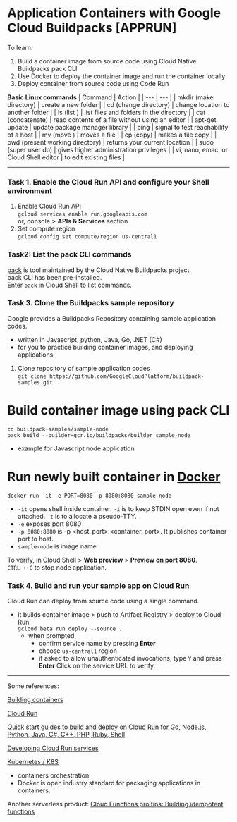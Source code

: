 # Application Containers with Google Cloud Buildpacks [APPRUN]

To learn:
1. Build a container image from source code using Cloud Native Buildpacks pack CLI
2. Use Docker to deploy the container image and run the container locally
3. Deploy container from source code using Code Run

**Basic Linux commands**
| Command | Action |
| ---     | ---    |
| mkdir (make directory) |	create a new folder |
| cd (change directory)  |	change location to another folder |
| ls (list )	| list files and folders in the directory |
| cat (concatenate) |	read contents of a file without using an editor |
| apt-get update	| update package manager library |
| ping	| signal to test reachability of a host |
| mv (move ) | moves a file |
| cp (copy) | makes a file copy |
| pwd (present working directory) |	returns your current location	|
| sudo (super user do)	| gives higher administration privileges |
| vi, nano, emac, or Cloud Shell editor | to edit existing files |

<hr>

### Task 1. Enable the Cloud Run API and configure your Shell environment
1. Enable Cloud Run API  
`gcloud services enable run.googleapis.com`  
or, console > **APIs & Services** section  
2. Set compute region  
`gcloud config set compute/region us-central1`  

### Task2: List the pack CLI commands
[pack](https://buildpacks.io/docs/tools/pack/) is tool maintained by the Cloud Native Buildpacks project.  
pack CLI has been pre-installed.  
Enter `pack` in Cloud Shell to list commands.  

### Task 3. Clone the Buildpacks sample repository
Google provides a Buildpacks Repository containing sample application codes.
  - written in Javascript, python, Java, Go, .NET (C#)
  - for you to practice building container images, and deploying applications.
1. Clone repository of sample application codes  
`git clone https://github.com/GoogleCloudPlatform/buildpack-samples.git`

# Build container image using pack CLI
```
cd buildpack-samples/sample-node  
pack build --builder=gcr.io/buildpacks/builder sample-node
```
  - example for Javascript node application

# Run newly built container in [Docker](https://docs.docker.com/engine/reference/commandline/run/)
`docker run -it -e PORT=8080 -p 8080:8080 sample-node`
  - `-it` opens shell inside container. `-i` is to keep STDIN open even if not attached. `-t` is to allocate a pseudo-TTY.
  - `-e` exposes port 8080
  - `-p 8080:8080` is -p <host_port>:<container_port>. It publishes container port to host.
  - `sample-node` is image name    
 
To verify, in Cloud Shell > **Web preview** > **Preview on port 8080**.  
`CTRL + C` to stop node application.  
  
### Task 4. Build and run your sample app on Cloud Run
Cloud Run can deploy from source code using a single command.
- it builds container image  > push to Artifact Registry > deploy to Cloud Run  
`gcloud beta run deploy --source .`  
  - when prompted, 
    - confirm service name by pressing **Enter**
    - choose `us-central1` region
    - if asked to allow unauthenticated invocations, type `Y` and press **Enter**
Click on the service URL to verify.

<hr>

Some references:

[Building containers](https://cloud.google.com/run/docs/building/containers)

[Cloud Run](https://cloud.google.com/run)

[Quick start guides to build and deploy on Cloud Run for Go, Node.js, Python, Java, C#, C++, PHP, Ruby, Shell](https://cloud.google.com/run/docs/quickstarts)

[Developing Cloud Run services](https://cloud.google.com/run/docs/developing)

[Kubernetes / K8S](https://cloud.google.com/learn/what-is-kubernetes)
- containers orchestration
- Docker is open industry standard for packaging applications in containers.

Another serverless product:
[Cloud Functions pro tips: Building idempotent functions](https://cloud.google.com/blog/products/serverless/cloud-functions-pro-tips-building-idempotent-functions)
